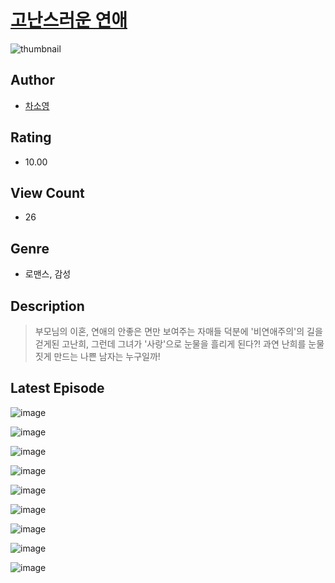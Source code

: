 # [고난스러운 연애](https://comic.naver.com/bestChallenge/list?titleId=811069)
![thumbnail](https://image-comic.pstatic.net/user_contents_data/challenge_comic/2023/05/25/316976/upload_3835158358879514673_480x623.jpeg)

## Author
- [차소영](https://comic.naver.com/artistTitle?id=316976)

## Rating
- 10.00

## View Count
- 26

## Genre
- 로맨스, 감성

## Description
> 부모님의 이혼, 연애의 안좋은 면만 보여주는 자매들 덕분에 '비연애주의'의 길을 걷게된 고난희, 그런데 그녀가 '사랑'으로 눈물을 흘리게 된다?! 과연 난희를 눈물짓게 만드는 나쁜 남자는 누구일까!


## Latest Episode
![image](https://image-comic.pstatic.net/user_contents_data/challenge_comic/2023/05/25/316976/upload_7364339106328230194.jpeg)

![image](https://image-comic.pstatic.net/user_contents_data/challenge_comic/2023/05/25/316976/upload_3544721468965664866.jpeg)

![image](https://image-comic.pstatic.net/user_contents_data/challenge_comic/2023/05/25/316976/upload_7017278240287242596.jpeg)

![image](https://image-comic.pstatic.net/user_contents_data/challenge_comic/2023/05/25/316976/upload_3546695981496361777.jpeg)

![image](https://image-comic.pstatic.net/user_contents_data/challenge_comic/2023/05/25/316976/upload_3616444593278038582.jpeg)

![image](https://image-comic.pstatic.net/user_contents_data/challenge_comic/2023/05/25/316976/upload_3979037353731777894.jpeg)

![image](https://image-comic.pstatic.net/user_contents_data/challenge_comic/2023/05/25/316976/upload_3835155061096855344.jpeg)

![image](https://image-comic.pstatic.net/user_contents_data/challenge_comic/2023/05/25/316976/upload_3617574908414014307.jpeg)

![image](https://image-comic.pstatic.net/user_contents_data/challenge_comic/2023/05/25/316976/upload_3774634628912526903.jpeg)
